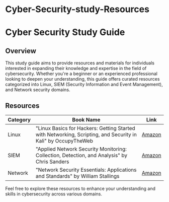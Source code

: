 ﻿# Cyber-Security-study-Resources

# Cyber Security Study Guide

## Overview

This study guide aims to provide resources and materials for individuals interested in expanding their knowledge and expertise in the field of cybersecurity. Whether you're a beginner or an experienced professional looking to deepen your understanding, this guide offers curated resources categorized into Linux, SIEM (Security Information and Event Management), and Network security domains.

## Resources

| Category | Book Name                                       | Link                                   |
|----------|-------------------------------------------------|----------------------------------------|
| Linux    | "Linux Basics for Hackers: Getting Started with Networking, Scripting, and Security in Kali" by OccupyTheWeb | [Amazon](https://www.amazon.com/Linux-Basics-Hackers-Scripting-Security/dp/1593278551) |
| SIEM     | "Applied Network Security Monitoring: Collection, Detection, and Analysis" by Chris Sanders | [Amazon](https://www.amazon.com/Applied-Network-Security-Monitoring-Detection/dp/0124172083) |
| Network  | "Network Security Essentials: Applications and Standards" by William Stallings | [Amazon](https://www.amazon.com/Network-Security-Essentials-Applications-Standards/dp/0136108059) |

Feel free to explore these resources to enhance your understanding and skills in cybersecurity across various domains.
